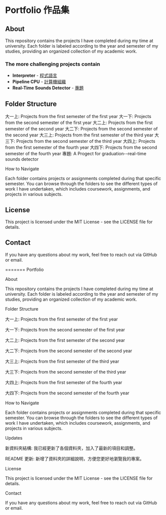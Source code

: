 # Portfolio 作品集

## About

This repository contains the projects I have completed during my time at university. Each folder is labeled according to the year and semester of my studies, providing an organized collection of my academic work.

### The more challenging projects contain

- **Interpreter** - [程式語言](./大三下/程式語言)
- **Pipeline CPU** - [計算機組織](./大二下/計算機組織)
- **Real-Time Sounds Detector** - [專題](./專題)



## Folder Structure

大一上: Projects from the first semester of the first year
大一下: Projects from the second semester of the first year
大二上: Projects from the first semester of the second year
大二下: Projects from the second semester of the second year
大三上: Projects from the first semester of the third year
大三下: Projects from the second semester of the third year
大四上: Projects from the first semester of the fourth year
大四下: Projects from the second semester of the fourth year
專題: A Progect for graduation--real-time sounds detector

How to Navigate

Each folder contains projects or assignments completed during that specific semester. You can browse through the folders to see the different types of work I have      undertaken, which includes coursework, assignments, and projects in various subjects.

## License

This project is licensed under the MIT License - see the LICENSE file for details.

## Contact

If you have any questions about my work, feel free to reach out via GitHub or email.

=======
Portfolio

About

This repository contains the projects I have completed during my time at university. Each folder is labeled according to the year and semester of my studies, providing an organized collection of my academic work.

Folder Structure

大一上: Projects from the first semester of the first year

大一下: Projects from the second semester of the first year

大二上: Projects from the first semester of the second year

大二下: Projects from the second semester of the second year

大三上: Projects from the first semester of the third year

大三下: Projects from the second semester of the third year

大四上: Projects from the first semester of the fourth year

大四下: Projects from the second semester of the fourth year

How to Navigate

Each folder contains projects or assignments completed during that specific semester. You can browse through the folders to see the different types of work I have undertaken, which includes coursework, assignments, and projects in various subjects.

Updates

新資料夾結構: 我已經更新了各個資料夾，加入了最新的項目和調整。

README 更新: 新增了資料夾的詳細說明，方便您更好地瀏覽我的專案。

License

This project is licensed under the MIT License - see the LICENSE file for details.

Contact

If you have any questions about my work, feel free to reach out via GitHub or email.


